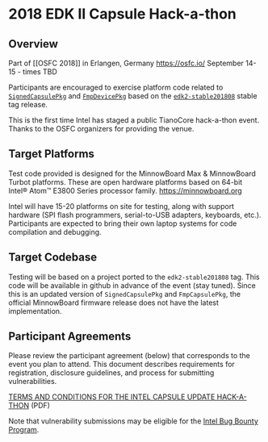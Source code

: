 # 2018 EDK II Capsule Hack-a-thon

## Overview

Part of [[OSFC 2018]] in Erlangen, Germany
https://osfc.io/
September 14-15 - times TBD

Participants are encouraged to exercise platform code related to [`SignedCapsulePkg`](https://github.com/tianocore/edk2/tree/master/SignedCapsulePkg) and [`FmpDevicePkg`](https://github.com/tianocore/edk2/tree/master/FmpDevicePkg) based on the [`edk2-stable201808`](https://github.com/tianocore/edk2/releases/tag/edk2-stable201808) stable tag release.

This is the first time Intel has staged a public TianoCore hack-a-thon event. Thanks to the OSFC organizers for providing the venue.

## Target Platforms

Test code provided is designed for the MinnowBoard Max & MinnowBoard Turbot platforms. These are open hardware platforms based on 64-bit Intel® Atom™ E3800 Series processor family. https://minnowboard.org

Intel will have 15-20 platforms on site for testing, along with support hardware (SPI flash programmers, serial-to-USB adapters, keyboards, etc.). Participants are expected to bring their own laptop systems for code compilation and debugging.

## Target Codebase

Testing will be based on a project ported to the `edk2-stable201808` tag. This code will be available in github in advance of the event (stay tuned). Since this is an updated version of `SignedCapsulePkg` and `FmpCapsulePkg`, the official MinnowBoard firmware release does not have the latest implementation.

## Participant Agreements

Please review the participant agreement (below) that corresponds to the event you plan to attend. This document describes requirements for registration, disclosure guidelines, and process for submitting vulnerabilities.

[TERMS AND CONDITIONS FOR THE INTEL CAPSULE UPDATE HACK-A-THON]() (PDF)

Note that vulnerability submissions may be eligible for the [Intel Bug Bounty Program](https://www.intel.com/content/www/us/en/security-center/bug-bounty-program.html).
